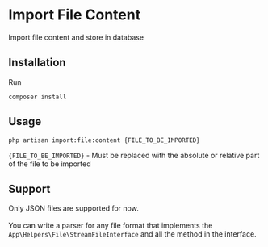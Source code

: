 # Import File Content

Import file content and store in database

## Installation

Run

```
composer install
```

## Usage

```
php artisan import:file:content {FILE_TO_BE_IMPORTED}
```

`{FILE_TO_BE_IMPORTED}` - Must be replaced with the absolute or relative part of the file to be imported

## Support

Only JSON files are supported for now. <br><br>
You can write a parser for any file format that implements the `App\Helpers\File\StreamFileInterface` and all the method
in the interface.
